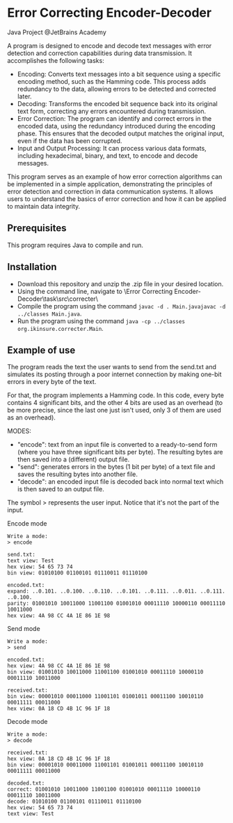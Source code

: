 # Error Correcting Encoder-Decoder

Java Project @JetBrains Academy

A program is designed to encode and decode text messages with error detection and correction capabilities during data transmission. It accomplishes the following tasks:

- Encoding: Converts text messages into a bit sequence using a specific encoding method, such as the Hamming code. This process adds redundancy to the data, allowing errors to be detected and corrected later.
- Decoding: Transforms the encoded bit sequence back into its original text form, correcting any errors encountered during transmission.
- Error Correction: The program can identify and correct errors in the encoded data, using the redundancy introduced during the encoding phase. This ensures that the decoded output matches the original input, even if the data has been corrupted.
- Input and Output Processing: It can process various data formats, including hexadecimal, binary, and text, to encode and decode messages.

This program serves as an example of how error correction algorithms can be implemented in a simple application, demonstrating the principles of error detection and correction in data communication systems. It allows users to understand the basics of error correction and how it can be applied to maintain data integrity.

## Prerequisites

This program requires Java to compile and run.

## Installation

- Download this repository and unzip the .zip file in your desired location.
- Using the command line, navigate to \Error Correcting Encoder-Decoder\task\src\correcter\
- Compile the program using the command ```javac -d . Main.javajavac -d ../classes Main.java```.
- Run the program using the command ```java -cp ../classes org.ikinsure.correcter.Main```.

## Example of use

The program reads the text the user wants to send from the send.txt and simulates its posting through a poor internet connection by making one-bit errors in every byte of the text.

For that, the program implements a Hamming code. In this code, every byte contains 4 significant bits, and the other 4 bits are used as an overhead (to be more precise, since the last one just isn't used, only 3 of them are used as an overhead).

MODES:
- "encode": text from an input file is converted to a ready-to-send form (where you have three significant bits per byte). The resulting bytes are then saved into a (different) output file.
- "send": generates errors in the bytes (1 bit per byte) of a text file and saves the resulting bytes into another file.
- "decode": an encoded input file is decoded back into normal text which is then saved to an output file.

The symbol > represents the user input. Notice that it's not the part of the input.

Encode mode
```
Write a mode: 
> encode

send.txt:
text view: Test
hex view: 54 65 73 74
bin view: 01010100 01100101 01110011 01110100

encoded.txt:
expand: ..0.101. ..0.100. ..0.110. ..0.101. ..0.111. ..0.011. ..0.111. ..0.100.
parity: 01001010 10011000 11001100 01001010 00011110 10000110 00011110 10011000
hex view: 4A 98 CC 4A 1E 86 1E 98
```

Send mode
```
Write a mode: 
> send

encoded.txt:
hex view: 4A 98 CC 4A 1E 86 1E 98
bin view: 01001010 10011000 11001100 01001010 00011110 10000110 00011110 10011000

received.txt:
bin view: 00001010 00011000 11001101 01001011 00011100 10010110 00011111 00011000
hex view: 0A 18 CD 4B 1C 96 1F 18
```

Decode mode
```
Write a mode: 
> decode

received.txt:
hex view: 0A 18 CD 4B 1C 96 1F 18
bin view: 00001010 00011000 11001101 01001011 00011100 10010110 00011111 00011000

decoded.txt:
correct: 01001010 10011000 11001100 01001010 00011110 10000110 00011110 10011000
decode: 01010100 01100101 01110011 01110100
hex view: 54 65 73 74
text view: Test
```
